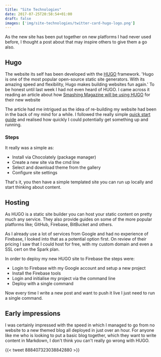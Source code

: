 ```yaml
---
title: "Site Technologies"
date: 2017-07-25T20:58:54+01:00
draft: false
images: ['img/site-technologies/twitter-card-hugo-logo.png']
---
```


As the new site has been put together on new platforms I had never used before, I thought a post about that may inspire others to give them a go also.

## Hugo

The website its self has been developed with the [HUGO](http://gohugo.io/) framework. 'Hugo is one of the most popular open-source static site generators. With its amazing speed and flexibility, Hugo makes building websites fun again.' To be honest until last week I had not even heard of HUGO. I came across it reading an article about how [Smashing Magazine will be using HUGO](https://next.smashingmagazine.com/2017/03/a-little-surprise-is-waiting-for-you-here--meet-the-next-smashing-magazine/) for their new website 

The article had me intrigued as the idea of re-building my website had been in the back of my mind for a while. I followed the really simple [quick start guide](http://gohugo.io/getting-started/quick-start/) and realised how quickly I could potentially get something up and running.


### Steps 

It really was a simple as:

- Install via Chocolately (package manager)
- Create a new site via the cmd line
- Select and download theme from the gallery
- Configure site settings

That's it, you then have a simple templated site you can run up locally and start thinking about content.

## Hosting

As HUGO is a static site builder you can host your static content on pretty much any service. They also provide guides on some of the more popular platforms like; GitHub, Firebase, BitBucket and others. 

As I already use a lot of services from Google and had no experience of Firebase, I looked into that as a potential option first. On review of their pricing I saw that I could host for free, with my custom domain and even a SSL cert on the Spark plan.

In order to deploy my new HUGO site to Firebase the steps were:

- Login to Firebase with my Google account and setup a new project
- Install the Firebase tools
- Login and initialise my project via the command line
- Deploy with a single command

Now every time I write a new post and want to push it live I just need to run a single command. 

## Early impressions

I was certainly impressed with the speed in which I managed to go from no website to a new themed blog all deployed in just over an hour. For anyone like me who is looking to put a basic blog together, which they want to write content in Markdown, I don't think you can't really go wrong with HUGO.

{{< tweet 888407323038842880 >}}

